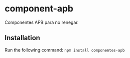 # component-apb
Componentes APB para no renegar.
## Installation
Run the following command:
`npm install componentes-apb`